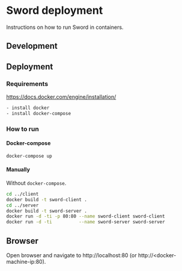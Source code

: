 # Sword deployment

Instructions on how to run Sword in containers.

## Development



## Deployment

### Requirements

https://docs.docker.com/engine/installation/

```bash
- install docker
- install docker-compose
```
### How to run

#### Docker-compose

```bash
docker-compose up
```

#### Manually

Without `docker-compose`.

```bash
cd ../client
docker build -t sword-client .
cd ../server
docker build -t sword-server .
docker run -d -ti -p 80:80 --name sword-client sword-client
docker run -d -ti          --name sword-server sword-server
```

## Browser

Open browser and navigate to http://localhost:80 (or http://<docker-machine-ip:80).
